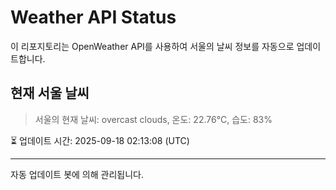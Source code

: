
# Weather API Status

이 리포지토리는 OpenWeather API를 사용하여 서울의 날씨 정보를 자동으로 업데이트합니다.

## 현재 서울 날씨
> 서울의 현재 날씨: overcast clouds, 온도: 22.76°C, 습도: 83%

⏳ 업데이트 시간: 2025-09-18 02:13:08 (UTC)

---
자동 업데이트 봇에 의해 관리됩니다.
